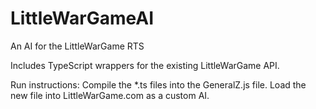 # LittleWarGameAI
An AI for the LittleWarGame RTS

Includes TypeScript wrappers for the existing LittleWarGame API.


Run instructions:
Compile the *.ts files into the GeneralZ.js file.
Load the new file into LittleWarGame.com as a custom AI.
